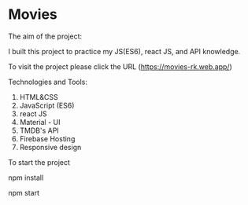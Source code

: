 # Movies

The aim of the project:

I built this project to practice my JS(ES6), react JS, and API knowledge. 

To visit the project please click the URL 
(https://movies-rk.web.app/)


Technologies and Tools:

1) HTML&CSS
2) JavaScript (ES6)
3) react JS
4) Material - UI
5) TMDB's API
6) Firebase Hosting 
7) Responsive design

To start the project

npm install 

npm start
